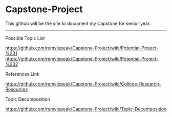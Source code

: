 # Capstone-Project

This github will be the site to document my Capstone for senior year. 

________________________________________________________________________
Possible Topic List 
                       
https://github.com/remylepeak/Capstone-Project/wiki/Potential-Project-%231                        
https://github.com/remylepeak/Capstone-Project/wiki/Potential-Project-%232

References Link

https://github.com/remylepeak/Capstone-Project/wiki/College-Research-Resources


Topic Decomposition 

https://github.com/remylepeak/Capstone-Project/wiki/Topic-Decomposition
